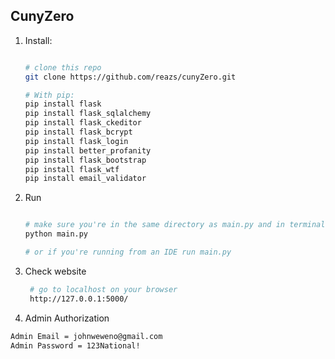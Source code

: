 ## CunyZero

1. Install:
    
    ```bash
    
    # clone this repo
    git clone https://github.com/reazs/cunyZero.git
    
    # With pip:
    pip install flask
    pip install flask_sqlalchemy
    pip install flask_ckeditor
    pip install flask_bcrypt
    pip install flask_login
    pip install better_profanity
    pip install flask_bootstrap
    pip install flask_wtf
    pip install email_validator
   ```
 
    
1. Run
    
    ```bash
    
    # make sure you're in the same directory as main.py and in terminal run
    python main.py
    
    # or if you're running from an IDE run main.py
   
    ```

1. Check website

   ```bash
    # go to localhost on your browser
    http://127.0.0.1:5000/
   ```
   
1. Admin Authorization
 
 ```bash
 Admin Email = johnweweno@gmail.com
 Admin Password = 123National!
